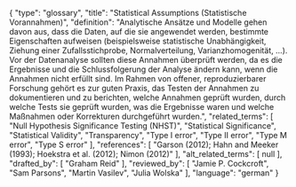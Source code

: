 {
    "type": "glossary",
    "title": "Statistical Assumptions (Statistische Vorannahmen)",
    "definition": "Analytische Ansätze und Modelle gehen davon aus, dass die Daten, auf die sie angewendet werden, bestimmte Eigenschaften aufweisen (beispielsweise statistische Unabhängigkeit, Ziehung einer Zufallsstichprobe, Normalverteilung, Varianzhomogenität, …). Vor der Datenanalyse sollten diese Annahmen überprüft werden, da es die Ergebnisse und die Schlussfolgerung der Analyse ändern kann, wenn die Annahmen nicht erfüllt sind. Im Rahmen von offener, reproduzierbarer Forschung gehört es zur guten Praxis, das Testen der Annahmen zu dokumentieren und zu berichten, welche Annahmen geprüft wurden, durch welche Tests sie geprüft wurden, was die Ergebnisse waren und welche Maßnahmen oder Korrekturen durchgeführt wurden.",
    "related_terms": [
        "Null Hypothesis Significance Testing (NHST)",
        "Statistical Significance",
        "Statistical Validity",
        "Transparency",
        "Type I error",
        "Type II error",
        "Type M error",
        "Type S error"
    ],
    "references": [
        "Garson (2012); Hahn and Meeker (1993); Hoekstra et al. (2012); Nimon (2012)"
    ],
    "alt_related_terms": [
        null
    ],
    "drafted_by": [
        "Graham Reid"
    ],
    "reviewed_by": [
        "Jamie P. Cockcroft",
        "Sam Parsons",
        "Martin Vasilev",
        "Julia Wolska"
    ],
    "language": "german"
}